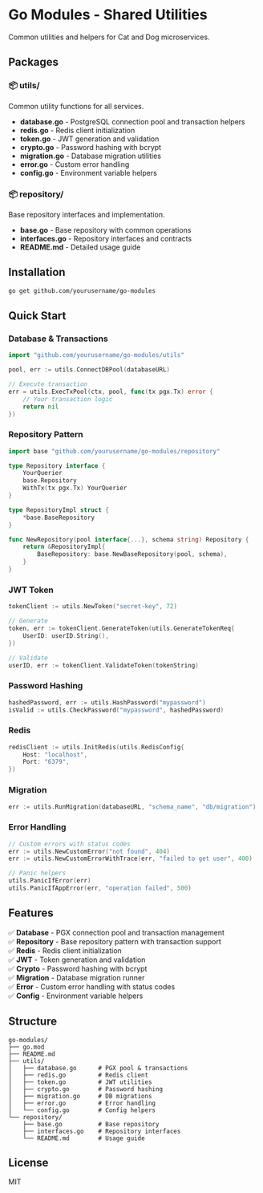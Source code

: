 # Go Modules - Shared Utilities

Common utilities and helpers for Cat and Dog microservices.

## Packages

### 📦 utils/
Common utility functions for all services.

- **database.go** - PostgreSQL connection pool and transaction helpers
- **redis.go** - Redis client initialization
- **token.go** - JWT generation and validation
- **crypto.go** - Password hashing with bcrypt
- **migration.go** - Database migration utilities
- **error.go** - Custom error handling
- **config.go** - Environment variable helpers

### 📦 repository/
Base repository interfaces and implementation.

- **base.go** - Base repository with common operations
- **interfaces.go** - Repository interfaces and contracts
- **README.md** - Detailed usage guide

## Installation

```bash
go get github.com/yourusername/go-modules
```

## Quick Start

### Database & Transactions

```go
import "github.com/yourusername/go-modules/utils"

pool, err := utils.ConnectDBPool(databaseURL)

// Execute transaction
err = utils.ExecTxPool(ctx, pool, func(tx pgx.Tx) error {
    // Your transaction logic
    return nil
})
```

### Repository Pattern

```go
import base "github.com/yourusername/go-modules/repository"

type Repository interface {
    YourQuerier
    base.Repository
    WithTx(tx pgx.Tx) YourQuerier
}

type RepositoryImpl struct {
    *base.BaseRepository
}

func NewRepository(pool interface{...}, schema string) Repository {
    return &RepositoryImpl{
        BaseRepository: base.NewBaseRepository(pool, schema),
    }
}
```

### JWT Token

```go
tokenClient := utils.NewToken("secret-key", 72)

// Generate
token, err := tokenClient.GenerateToken(utils.GenerateTokenReq{
    UserID: userID.String(),
})

// Validate
userID, err := tokenClient.ValidateToken(tokenString)
```

### Password Hashing

```go
hashedPassword, err := utils.HashPassword("mypassword")
isValid := utils.CheckPassword("mypassword", hashedPassword)
```

### Redis

```go
redisClient := utils.InitRedis(utils.RedisConfig{
    Host: "localhost",
    Port: "6379",
})
```

### Migration

```go
err := utils.RunMigration(databaseURL, "schema_name", "db/migration")
```

### Error Handling

```go
// Custom errors with status codes
err := utils.NewCustomError("not found", 404)
err := utils.NewCustomErrorWithTrace(err, "failed to get user", 400)

// Panic helpers
utils.PanicIfError(err)
utils.PanicIfAppError(err, "operation failed", 500)
```

## Features

✅ **Database** - PGX connection pool and transaction management  
✅ **Repository** - Base repository pattern with transaction support  
✅ **Redis** - Redis client initialization  
✅ **JWT** - Token generation and validation  
✅ **Crypto** - Password hashing with bcrypt  
✅ **Migration** - Database migration runner  
✅ **Error** - Custom error handling with status codes  
✅ **Config** - Environment variable helpers  

## Structure

```
go-modules/
├── go.mod
├── README.md
├── utils/
│   ├── database.go      # PGX pool & transactions
│   ├── redis.go         # Redis client
│   ├── token.go         # JWT utilities
│   ├── crypto.go        # Password hashing
│   ├── migration.go     # DB migrations
│   ├── error.go         # Error handling
│   └── config.go        # Config helpers
└── repository/
    ├── base.go          # Base repository
    ├── interfaces.go    # Repository interfaces
    └── README.md        # Usage guide
```

## License

MIT
